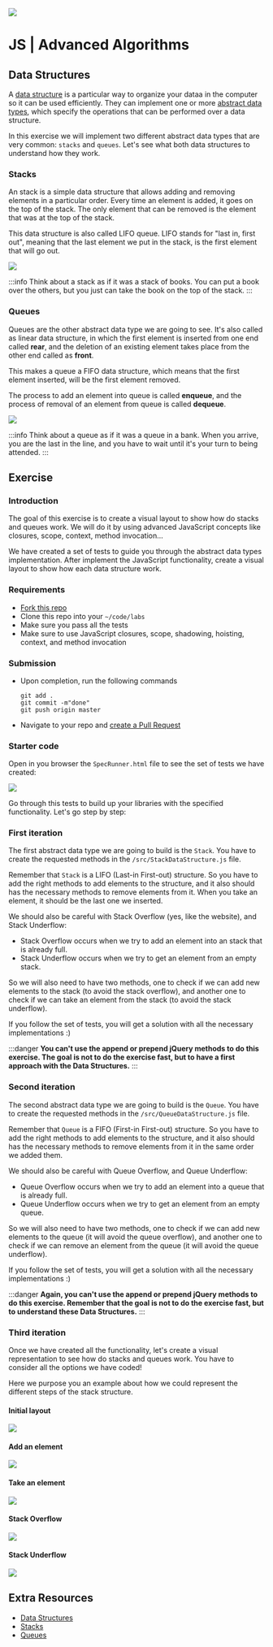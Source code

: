 ![](https://i.imgur.com/1QgrNNw.png)

# JS | Advanced Algorithms

## Data Structures

A [data structure](https://en.wikipedia.org/wiki/Data_structure) is a particular way to organize your dataa in the computer so it can be used efficiently. They can implement one or more [abstract data types](https://en.wikipedia.org/wiki/Abstract_data_type), which specify the operations that can be performed over a data structure.

In this exercise we will implement two different abstract data types that are very common: `stacks` and `queues`. Let's see what both data structures to understand how they work.

### Stacks

An stack is a simple data structure that allows adding and removing elements in a particular order. Every time an element is added, it goes on the top of the stack. The only element that can be removed is the element that was at the top of the stack.

This data structure is also called LIFO queue. LIFO stands for "last in, first out", meaning that the last element we put in the stack, is the first element that will go out.

![](https://i.imgur.com/NcuoeUk.png)

:::info
Think about a stack as if it was a stack of books. You can put a book over the others, but you just can take the book on the top of the stack.
:::

### Queues

Queues are the other abstract data type we are going to see. It's also called as linear data structure, in which the first element is inserted from one end called **rear**, and the deletion of an existing element takes place from the other end called as **front**.

This makes a queue a FIFO data structure, which means that the first element inserted, will be the first element removed.

The process to add an element into queue is called **enqueue**, and the process of removal of an element from queue is called **dequeue**.

![](https://i.imgur.com/Qo1SQQ7.png)

:::info
Think about a queue as if it was a queue in a bank. When you arrive, you are the last in the line, and you have to wait until it's your turn to being attended.
:::

## Exercise

### Introduction

The goal of this exercise is to create a visual layout to show how do stacks and queues work. We will do it by using advanced JavaScript concepts like closures, scope, context, method invocation...

We have created a set of tests to guide you through the abstract data types implementation. After implement the JavaScript functionality, create a visual layout to show how each data structure work.

### Requirements

- [Fork this repo](https://guides.github.com/activities/forking/)
- Clone this repo into your `~/code/labs`
- Make sure you pass all the tests
- Make sure to use JavaScript closures, scope, shadowing, hoisting, context, and method invocation

### Submission

- Upon completion, run the following commands

	```
	git add .
	git commit -m"done"
	git push origin master
	```

- Navigate to your repo and [create a Pull Request](https://help.github.com/articles/creating-a-pull-request/)

### Starter code

Open in you browser the `SpecRunner.html` file to see the set of tests we have created:

![](https://i.imgur.com/dQUAyYL.png)

Go through this tests to build up your libraries with the specified functionality. Let's go step by step:

### First iteration

The first abstract data type we are going to build is the `Stack`. You have to create the requested methods in the `/src/StackDataStructure.js` file.

Remember that `Stack` is a LIFO (Last-in First-out) structure. So you have to add the right methods to add elements to the structure, and it also should has the necessary methods to remove elements from it. When you take an element, it should be the last one we inserted.

We should also be careful with Stack Overflow (yes, like the website), and Stack Underflow:

- Stack Overflow occurs when we try to add an element into an stack that is already full.
- Stack Underflow occurs when we try to get an element from an empty stack.

So we will also need to have two methods, one to check if we can add new elements to the stack (to avoid the stack overflow), and another one to check if we can take an element from the stack (to avoid the stack underflow).

If you follow the set of tests, you will get a solution with all the necessary implementations :)

:::danger
**You can't use the append or prepend jQuery methods to do this exercise. The goal is not to do the exercise fast, but to have a first approach with the Data Structures.**
:::

### Second iteration

The second abstract data type we are going to build is the `Queue`. You have to create the requested methods in the `/src/QueueDataStructure.js` file.

Remember that `Queue` is a FIFO (First-in First-out) structure. So you have to add the right methods to add elements to the structure, and it also should has the necessary methods to remove elements from it in the same order we added them.

We should also be careful with Queue Overflow, and Queue Underflow:

- Queue Overflow occurs when we try to add an element into a queue that is already full.
- Queue Underflow occurs when we try to get an element from an empty queue.

So we will also need to have two methods, one to check if we can add new elements to the queue (it will avoid the queue overflow), and another one to check if we can remove an element from the queue (it will avoid the queue underflow).

If you follow the set of tests, you will get a solution with all the necessary implementations :)

:::danger
**Again, you can't use the append or prepend jQuery methods to do this exercise. Remember that the goal is not to do the exercise fast, but to understand these Data Structures.**
:::

### Third iteration

Once we have created all the functionality, let's create a visual representation to see how do stacks and queues work. You have to consider all the options we have coded!

Here we purpose you an example about how we could represent the different steps of the stack structure.

#### Initial layout

![](https://i.imgur.com/H9aF8YH.png)

#### Add an element

![](https://i.imgur.com/b1ndy2j.png)

#### Take an element

![](https://i.imgur.com/mVklHXR.png)

#### Stack Overflow

![](https://i.imgur.com/oZnRXva.png)

#### Stack Underflow

![](https://i.imgur.com/AiGT158.png)

## Extra Resources

- [Data Structures](https://en.wikipedia.org/wiki/Data_structure)
- [Stacks](http://www.studytonight.com/data-structures/stack-data-structure)
- [Queues](http://www.studytonight.com/data-structures/queue-data-structure)
